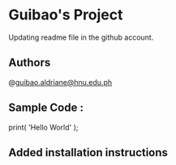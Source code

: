 # Guibao's Project

Updating readme file in the github account.

## Authors
@guibao.aldriane@hnu.edu.ph

## Sample Code :

print( 'Hello World' );

## Added installation instructions

